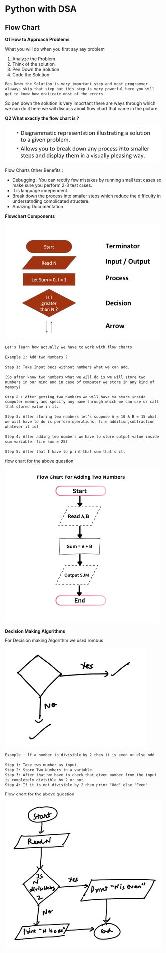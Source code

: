 # Python with DSA

## Flow Chart

__Q1 How to Approach Problems__

What you will do when you first say any problem 

1. Analyze the Problem
2. Think of the solution
3. Pen Down the Solution
4. Code the Solution

```
Pen Down the Solution is very important step and most programmer alaways skip that step but this step is very powerful here you will get to know how eraticate most of the errors.
```
So pen down the solution is very important there are ways through which we can do it here we will discuss about flow chart that came in the picture.

__Q2 What exactly the flow chart is ?__

![Flow chart definition](./assets/flow_chart_definition.png)

Flow Charts Other Benefits :

* Debugging : You can rectify few mistakes by running small test cases so make sure you perform 2-3 test cases.
* It is language independent.
* Break down the process into smaller steps which reduce the difficulty in undersatnding complicated structure.
* Amazing Documentation

__Flowchart Components__

![Flowchart Components](./assets/flowchart%20components.png)

```
Let's learn how actually we have to work with flow charts

Example 1: Add two Numbers ?

Step 1: Take Input becz without numbers what we can add.

(So after know two numbers what we will do is we will store two numbers in our mind and in case of computer we store in any kind of memory)

Step 2 : After getting two numbers we will have to store inside computer memory and specify any name through which we can use or call that stored value in it.

Step 3: After storing two numbers let's suppose A = 10 & B = 15 what we will have to do is perform operations. (i.e addition,subtraction whatever it is)

Step 4: After adding two numbers we have to store output value inside sum variable. (i.e sum = 25)

Step 5: After that I have to print that sum that's it.
```

flow chart for the above question

![flow chart for the above question](./assets/Flow%20Chart%20for%20adding%20two%20numbers.png)

__Decision Making Algorithms__

For Decision making Algorithm we used rombus

![Decision Making Algorithms](./assets/decision%20making%20algorithm.png)

```
Example : If a number is divisible by 2 then it is even or else odd 

Step 1: Take two number as input.
Step 2: Store Two Numbers in a variable.
Step 3: After that we have to check that given number from the input is completely divisible by 2 or not.
Step 4: If it is not divisible by 2 then print "Odd" else "Even".
```
Flow chart for the above question

![Number is even or odd](./assets/Divisible%20by%202%20or%20not.png)

